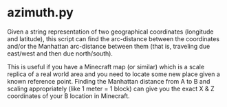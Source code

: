 azimuth.py
==========

Given a string representation of two geographical coordinates (longitude and latitude), this script can find the arc-distance between the coordinates and/or the Manhattan arc-distance between them (that is, traveling due east/west and then due north/south). 

This is useful if you have a Minecraft map (or similar) which is a scale replica of a real world area and you need to locate some new place given a known reference point. Finding the Manhattan distance from A to B and scaling appropriately (like 1 meter = 1 block) can give you the exact X & Z coordinates of your B location in Minecraft.
